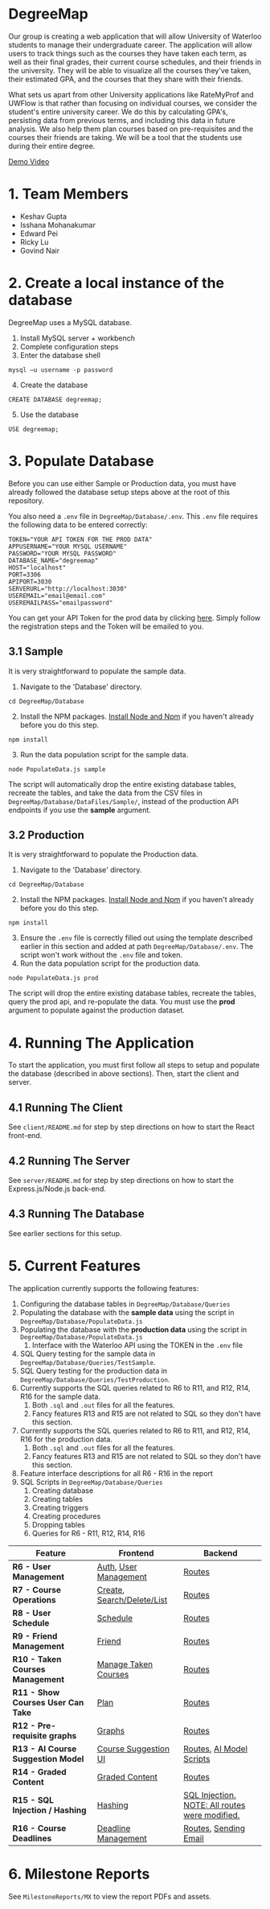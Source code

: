 # DegreeMap

Our group is creating a web application that will allow University of Waterloo students to manage their undergraduate career. The application will allow users to track things such as the courses they have taken each term, as well as their final grades, their current course schedules, and their friends in the university. They will be able to visualize all the courses they've taken, their estimated GPA, and the courses that they share with their friends.

What sets us apart from other University applications like RateMyProf and UWFlow is that rather than focusing on individual courses, we consider the student's entire university career. We do this by calculating GPA's, persisting data from previous terms, and including this data in future analysis. We also help them plan courses based on pre-requisites and the courses their friends are taking. We will be a tool that the students use during their entire degree.

[Demo Video](https://www.youtube.com/watch?v=73rIotVdLA0)

# 1. Team Members
- Keshav Gupta 
- Isshana Mohanakumar 
- Edward Pei 
- Ricky Lu
- Govind Nair

# 2. Create a local instance of the database

DegreeMap uses a MySQL database.

1. Install MySQL server + workbench
2. Complete configuration steps
3. Enter the database shell

`mysql –u username -p password`

4. Create the database

`CREATE DATABASE degreemap;`

5. Use the database

`USE degreemap;`

# 3. Populate Database

Before you can use either Sample or Production data, you must have already followed the database setup steps above at the root of this repository.

You also need a `.env` file in `DegreeMap/Database/.env`. This `.env` file requires the following data to be entered correctly:
```
TOKEN="YOUR API TOKEN FOR THE PROD DATA"
APPUSERNAME="YOUR MYSQL USERNAME"
PASSWORD="YOUR MYSQL PASSWORD"
DATABASE_NAME="degreemap"
HOST="localhost"
PORT=3306
APIPORT=3030
SERVERURL="http://localhost:3030"
USEREMAIL="email@email.com"
USEREMAILPASS="emailpassword"
```

You can get your API Token for the prod data by clicking [here](https://openapi.data.uwaterloo.ca/api-docs/index.html). Simply follow the registration steps and the Token will be emailed to you.

## 3.1 Sample
It is very straightforward to populate the sample data.
1. Navigate to the 'Database' directory.
```
cd DegreeMap/Database
```
2. Install the NPM packages. [Install Node and Npm](https://nodejs.org/en/download) if you haven't already before you do this step.
```
npm install
```
3. Run the data population script for the sample data.
```
node PopulateData.js sample
```
The script will automatically drop the entire existing database tables, recreate the tables, and take the data from the CSV files in `DegreeMap/Database/DataFiles/Sample/`, instead of the production API endpoints if you use the **sample** argument.

## 3.2 Production
It is very straightforward to populate the Production data.
1. Navigate to the 'Database' directory.
```
cd DegreeMap/Database
```
2. Install the NPM packages. [Install Node and Npm](https://nodejs.org/en/download) if you haven't already before you do this step.
```
npm install
```
3. Ensure the `.env` file is correctly filled out using the template described earlier in this section and added at path `DegreeMap/Database/.env`. The script won't work without the `.env` file and token.
4. Run the data population script for the production data.
```
node PopulateData.js prod
```
The script will drop the entire existing database tables, recreate the tables, query the prod api, and re-populate the data. You must use the **prod** argument to populate against the production dataset.

# 4. Running The Application
To start the application, you must first follow all steps to setup and populate the database (described in above sections). Then, start the client and server.

## 4.1 Running The Client
See `client/README.md` for step by step directions on how to start the React front-end.

## 4.2 Running The Server
See `server/README.md` for step by step directions on how to start the Express.js/Node.js back-end.

## 4.3 Running The Database
See earlier sections for this setup.

# 5. Current Features
The application currently supports the following features:
1. Configuring the database tables in `DegreeMap/Database/Queries`
2. Populating the database with the **sample data** using the script in `DegreeMap/Database/PopulateData.js`
3. Populating the database with the **production data** using the script in `DegreeMap/Database/PopulateData.js`
    1. Interface with the Waterloo API using the TOKEN in the `.env` file
4. SQL Query testing for the sample data in `DegreeMap/Database/Queries/TestSample`.
5. SQL Query testing for the production data in `DegreeMap/Database/Queries/TestProduction`.
6. Currently supports the SQL queries related to R6 to R11, and R12, R14, R16 for the sample data.
    1. Both `.sql` and `.out` files for all the features.
    2. Fancy features R13 and R15 are not related to SQL so they don't have this section.
7. Currently supports the SQL queries related to R6 to R11, and R12, R14, R16 for the production data.
    1. Both `.sql` and `.out` files for all the features.
    2. Fancy features R13 and R15 are not related to SQL so they don't have this section.
8. Feature interface descriptions for all R6 - R16 in the report
9.  SQL Scripts in `DegreeMap/Database/Queries`
    1. Creating database
    2. Creating tables
    3.  Creating triggers
    4.  Creating procedures
    5.  Dropping tables
    6.  Queries for R6 - R11, R12, R14, R16

| **Feature**                          | **Frontend**    | **Backend**     |
|--------------------------------------|-----------------|-----------------|
| **R6 - User Management**             | [Auth](https://github.com/Kggupta/DegreeMap/tree/main/Client/src/pages/auth/), [User Management](https://github.com/Kggupta/DegreeMap/tree/main/Client/src/sections/account/) | [Routes](https://github.com/Kggupta/DegreeMap/tree/main/Server/src/UserRoutes.js) |
| **R7 - Course Operations**           | [Create](https://github.com/Kggupta/DegreeMap/blob/main/Client/src/pages/createcourse.js), [Search/Delete/List](https://github.com/Kggupta/DegreeMap/blob/main/Client/src/pages/index.js) | [Routes](https://github.com/Kggupta/DegreeMap/blob/main/Server/src/CourseRoutes.js) |
| **R8 - User Schedule**               | [Schedule](https://github.com/Kggupta/DegreeMap/blob/main/Client/src/pages/schedule.js) | [Routes](https://github.com/Kggupta/DegreeMap/blob/main/Server/src/ScheduleRoutes.js) |
| **R9 - Friend Management**           | [Friend](https://github.com/Kggupta/DegreeMap/blob/main/Client/src/pages/friends.js) | [Routes](https://github.com/Kggupta/DegreeMap/blob/main/Server/src/FriendRoutes.js) |
| **R10 - Taken Courses Management**   | [Manage Taken Courses](https://github.com/Kggupta/DegreeMap/blob/main/Client/src/pages/takecourse.js) | [Routes](https://github.com/Kggupta/DegreeMap/blob/main/Server/src/TakeCourseRoutes.js) |
| **R11 - Show Courses User Can Take** | [Plan](https://github.com/Kggupta/DegreeMap/blob/main/Client/src/pages/plan.js) | [Routes](https://github.com/Kggupta/DegreeMap/blob/main/Server/src/PlanRoutes.js) |
| **R12 - Pre-requisite graphs**       | [Graphs](https://github.com/Kggupta/DegreeMap/blob/main/Client/src/pages/prereqgraph.js) | [Routes](https://github.com/Kggupta/DegreeMap/blob/main/Server/src/PreReqRoutes.js) |
| **R13 - AI Course Suggestion Model** | [Course Suggestion UI](https://github.com/Kggupta/DegreeMap/blob/main/Client/src/pages/takecourse.js) | [Routes](https://github.com/Kggupta/DegreeMap/blob/main/Server/src/RecommenderRoutes.js), [AI Model Scripts](https://github.com/Kggupta/DegreeMap/tree/main/Server/Recommender) |
| **R14 - Graded Content**             | [Graded Content](https://github.com/Kggupta/DegreeMap/blob/main/Client/src/pages/gradedcontent.js) | [Routes](https://github.com/Kggupta/DegreeMap/blob/main/Server/src/GradedContentRoutes.js) |
| **R15 - SQL Injection / Hashing**    | [Hashing](https://github.com/Kggupta/DegreeMap/blob/main/Client/src/contexts/auth-context.js) | [SQL Injection. NOTE: All routes were modified.](https://github.com/Kggupta/DegreeMap/commit/ec5e2d367c28cedeb6c916454ef6d4727ec360f1) |
| **R16 - Course Deadlines**           | [Deadline Management](https://github.com/Kggupta/DegreeMap/blob/main/Client/src/pages/deadlines.js) | [Routes](https://github.com/Kggupta/DegreeMap/blob/main/Server/src/DeadlineRoutes.js), [Sending Email](https://github.com/Kggupta/DegreeMap/blob/0a9fd26bb0988a3aceb21e346e8f9f9ccafc6a10/Server/index.js#L40C8-L40C8) |

# 6. Milestone Reports
See `MilestoneReports/MX` to view the report PDFs and assets.
